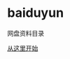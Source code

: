 # baiduyun
网盘资料目录

[从这里开始](https://github.com/fumoliufenyi/baiduyun/blob/master/%E8%B5%84%E6%96%99.md)
